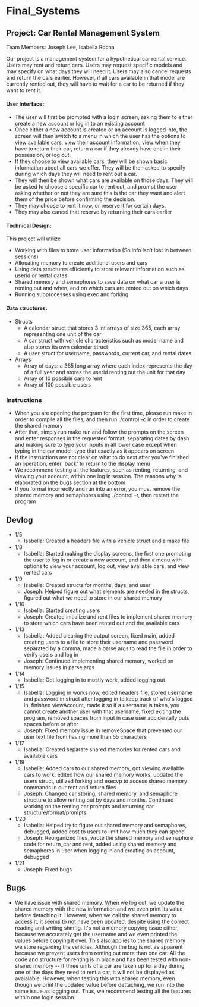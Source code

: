 # Final_Systems

## Project: Car Rental Management System ##
Team Members: Joseph Lee, Isabella Rocha

Our project is a management system for a hypothetical car rental service. Users may rent and return cars. Users may request specific models and may specify on what days they will need it. Users may also cancel requests and return the cars earlier. However, if all cars available in that model are currently rented out, they will have to wait for a car to be returned if they want to rent it.

#### User Interface: ####
* The user will first be prompted with a login screen, asking them to either create a new account or log in to an existing account
* Once either a new account is created or an account is logged into, the screen will then switch to a menu in which the user has the options to view available cars, view their account information, view when they have to return their car, return a car if they already have one in their possession, or log out.
* If they choose to view available cars, they will be shown basic information about all cars we offer. They will be then asked to specify during which days they will need to rent out a car. 
* They will then be shown what cars are available on those days. They will be asked to choose a specific car to rent out, and prompt the user asking whether or not they are sure this is the car they want and alert them of the price before confirming the decision.
* They may choose to rent it now, or reserve it for certain days.
* They may also cancel that reserve by returning their cars earlier


#### Technical Design: ####

This project will utilize
* Working with files to store user information (So info isn’t lost in between sessions)
* Allocating memory to create additional users and cars
* Using data structures efficiently to store relevant information such as userid or rental dates
* Shared memory and semaphores to save data on what car a user is renting out and when, and on which cars are rented out on which days
* Running subprocesses using exec and forking

#### Data structures: ####
* Structs
  * A calendar struct that stores 3 int arrays of size 365, each array representing one unit of the car
  * A car struct with vehicle characteristics such as model name and also stores its own calendar struct
  * A user struct for username, passwords, current car, and rental dates
* Arrays
  * Array of days: a 365 long array where each index represents the day of a full year and stores the userid renting out the unit for that day
  * Array of 10 possible cars to rent
  * Array of 100 possible users

### Instructions ###
* When you are opening the program for the first time, please run make in order to compile all the files, and then run ./control -c in order to create the shared memory
* After that, simply run make run and follow the prompts on the screen and enter responses in the requested format, separating dates by dash and making sure to type your inputs in all lower case except when typing in the car model: type that exactly as it appears on screen
* If the instructions are not clear on what to do next after you've finished an operation, enter 'back' to return to the display menu
* We recommend testing all the features, such as renting, returning, and viewing your account, within one log in session. The reasons why is elaborated on the bugs section at the bottom
* If you format incorrectly and run into an error, you must remove the shared memory and semaphores using ./control -r, then restart the program

## Devlog ##
* 1/5
  * Isabella: Created a headers file with a vehicle struct and a make file
* 1/8
  * Isabella: Started making the display screens, the first one prompting the user to log in or create a new account, and then a menu with options to view your account, log out, view available cars, and view rented cars
* 1/9
  * Isabella: Created structs for months, days, and user
  * Joseph: Helped figure out what elements are needed in the structs, figured out what we need to store in our shared memory
* 1/10
  * Isabella: Started creating users
  * Joseph: Created initialize and rent files to implement shared memory to store which cars have been rented out and the available cars
* 1/13
  * Isabella: Added clearing the output screen, fixed main, added creating users to a file to store their username and password separated by a comma, made a parse args to read the file in order to verify users and log in
  * Joseph: Continued implementing shared memory, worked on memory issues in parse args
* 1/14
  * Isabella: Got logging in to mostly work, added logging out
* 1/15
  * Isabella: Logging in works now, edited headers file, stored username and password in struct after logging in to keep track of who's logged in, finished viewAccount, made it so if a username is taken, you cannot create another user with that username, fixed exiting the program, removed spaces from input in case user accidentally puts spaces before or after
  * Joseph: Fixed memory issue in removeSpace that prevented our user text file from having more than 55 characters
* 1/17
  * Isabella: Created separate shared memories for rented cars and available cars
* 1/19
  * Isabella: Added cars to our shared memory, got viewing available cars to work, edited how our shared memory works, updated the users struct, utilized forking and execvp to access shared memory commands in our rent and return files
  * Joseph: Changed car storing, shared memory, and semaphore structure to allow renting out by days and months. Continued working on the renting car prompts and returning car structure/format/prompts
* 1/20
  * Isabella: Helped try to figure out shared memory and semaphores, debugged, added cost to users to limit how much they can spend
  * Joseph: Reorganized files, wrote the shared memory and semaphore code for return_car and rent, added using shared memory and semaphores in user when logging in and creating an account, debugged
* 1/21
  * Joseph: Fixed bugs

## Bugs ##
* We have issue with shared memory. When we log out, we update the shared memory with the new information and we even print its value before detaching it. However, when we call the shared memory to access it, it seems to not have been updated, despite using the correct reading and writing shmflg. It's not a memory copying issue either, because we accurately get the username and we even printed the values before copying it over. This also applies to the shared memory we store regarding the vehicles. Although the bug is not as apparent because we prevent users from renting out more than one car. All the code and structure for renting is in place and has been tested with non-shared memory -- if three units of a car are taken up for a day during one of the days they need to rent a car, it will not be displayed as avaialable. However, when testing this with shared memory, even though we print the updated value before dettaching, we run into the same issue as logging out. Thus, we recommend testing all the features within one login session.
